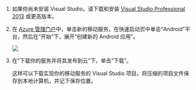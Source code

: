 1. 如果你尚未安装 Visual Studio，请下载和安装 [Visual Studio Professional 2013](https://go.microsoft.com/fwLink/p/?LinkID=391934) 或更高版本。
 
2. 在 [Azure 管理门户](https://manage.windowsazure.cn/)中，单击新的移动服务，在快速启动页中单击“Android”平台，然后在“开始”下，展开“创建新的 Android 应用”。

    ![](./media/mobile-services-download-service-locally/download-service-project.png)


3. 在“下载你的服务并将其发布到云”下，单击“下载”。

	这样可以下载实现你的移动服务的 Visual Studio 项目。将压缩的项目文件保存到本地计算机，并记下保存位置。

<!---HONumber=71-->